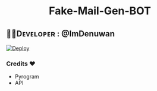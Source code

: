<center><h1>Fake-Mail-Gen-BOT</h1></center>                                         


## 👨‍💻Dᴇᴠᴇʟᴏᴘᴇʀ : @ImDenuwan

[![Deploy](https://www.herokucdn.com/deploy/button.svg)](https://heroku.com/deploy?template=https://github.com/toxicxoxo/Fake-Mail-BOT)
 
 
 ###  Credits ❤
 - Pyrogram
 - API

 

